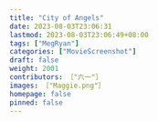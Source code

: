 ```yaml
---
title: "City of Angels"
date: 2023-08-03T23:06:31
lastmod: 2023-08-03T23:06:49+08:00
tags: ["MegRyan"]
categories: ["MovieScreenshot"]
draft: false
weight: 2001
contributors: ［"六一"］
images: ［"Maggie.png"］
homepage: false
pinned: false
---
```


